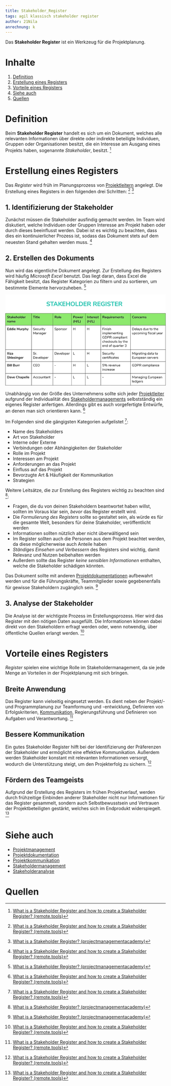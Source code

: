 ```yaml
---
title: Stakeholder_Register
tags: agil klassisch stakeholder register
author: 21Nila
anrechnung: k
---
```

Das **Stakeholder Register** ist ein Werkzeug für die Projektplanung.

# Inhalte
1. [Definition](#definition)
2. [Erstellung eines Registers](#erstellung-eines-registers)  
3. [Vorteile eines Registers](#vorteile-eines-registers)  
4. [Siehe auch](#siehe-auch)  
5. [Quellen](#quellen)

# Definition

Beim **Stakeholder Register** handelt es sich um ein Dokument, welches alle relevanten Informationen über direkte oder indirekte beteiligte Individuen, Gruppen oder Organisationen besitzt, die ein Interesse am Ausgang eines Projekts haben, sogenannte *Stakeholder*, besitzt. [^1]

# Erstellung eines Registers

Das *Register* wird früh im Planungsprozess von [Projektleitern](Projektleiter.md) angelegt. Die Erstellung eines Registers in den folgenden drei Schritten: [^1] [^2]

## 1. Identifizierung der Stakeholder 

Zunächst müssen die Stakeholder ausfindig gemacht werden. Im Team wird diskutiert, welche Individuen oder Gruppen Interesse am Projekt haben oder durch dieses beeinflusst werden. 
Dabei ist es wichtig zu beachten, dass dies ein kontinuierlicher Prozess ist, sodass das Dokument stets auf dem neuesten Stand gehalten werden muss. [^1]

## 2. Erstellen des Dokuments

Nun wird das eigentliche Dokument angelegt. Zur Erstellung des Registers wird häufig *Microsoft Excel* benutzt. Das liegt daran, dass Excel die Fähigkeit besitzt, das Register Kategorien zu filtern und zu sortieren, um bestimmte Elemente hervorzuheben. [^2] 

![Stakeholder Register Beispiel](Stakeholder_Register/stakeholder-register.jpg "Beispiel für Register")

Unabhängig von der Größe des Unternehmens sollte sich jeder [Projektleiter](Projektleiter.md) aufgrund der Individualität des [Stakeholdermanagements](Stakeholdermanagement.md) selbstständig ein eigenes Register anfertigen. Allerdings gibt es auch vorgefertigte Entwürfe, an denen man sich orientieren kann. [^1]

Im Folgenden sind die gängigsten Kategorien aufgelistet [^1]:

* Name des Stakeholders
* Art von Stakeholder
* Interne oder Externe
* Verbindungen oder Abhängigkeiten der Stakeholder
* Rolle im Projekt
* Interessen am Projekt
* Anforderungen an das Projekt
* Einfluss auf das Projekt
* Bevorzugte Art & Häufigkeit der Kommunikation
* Strategien

Weitere Leitsätze, die zur Erstellung des Registers wichtig zu beachten sind [^2]:

* Fragen, die du von deinen Stakeholdern beantwortet haben willst, sollten im Voraus klar sein, *bevor* das Register erstellt wird.
* Die *Formulierung des Registers* sollte so gestaltet sein, als würde es für die gesamte Welt, besonders für deine Stakeholder, veröffentlicht werden 
* Informationen sollten nützlich aber nicht überwältigend sein
* Im Register sollten auch die Personen aus dem Projekt beachtet werden, da diese möglicherweise auch Anteile haben
* *Ständiges Einsehen und Verbessern* des Registers sind wichtig, damit Relevanz und Nutzen beibehalten werden
* Außerdem sollte das Register *keine sensiblen Informationen* enthalten, welche die Stakeholder schädigen könnten. 

Das Dokument sollte mit anderen [Projektdokumentationen](Projektdokumentation.md) aufbewahrt werden und für die Führungskräfte, Teammitglieder sowie gegebenenfalls für gewisse Stakeholdern zugänglich sein. [^2]

## 3. Analyse der Stakeholder

Die Analyse ist der wichtigste Prozess im Erstellungsprozess. 
Hier wird das Register mit den nötigen Daten ausgefüllt. Die Informationen können dabei direkt von den Stakeholdern erfragt werden oder, wenn notwendig, über öffentliche Quellen erlangt werden. [^1]

# Vorteile eines Registers

*Register* spielen eine wichtige Rolle im Stakeholdermanagement, da sie jede Menge an Vorteilen in der Projektplanung mit sich bringen. 

## Breite Anwendung

Das Register kann vielseitig eingesetzt werden. Es dient neben der Projekt/- und Programmplanung zur Teamformung und -entwicklung, Definieren von Erfolgskriterien, [Kommunikation](Projektkommunikation.md), Regierungsführung und Definieren von Aufgaben und Verantwortung. [^1]

## Bessere Kommunikation

Ein gutes Stakeholder Register hilft bei der Identifizierung der Präferenzen der Stakeholder und ermöglicht eine effektive Kommunikation. Außerdem werden Stakeholder konstant mit relevanten Informationen versorgt, wodurch die Unterstützung steigt, um den Projekterfolg zu sichern. [^1]

## Fördern des Teamgeists

Aufgrund der Erstellung des Registers im frühen Projektverlauf, werden durch frühzeitige Einbinden anderer Stakeholder nicht nur Informationen für das Register gesammelt, sondern auch Selbstbewusstsein und Vertrauen der Projektbeteiligten gestärkt, welches sich im Endprodukt widerspiegelt. [^1]

# Siehe auch

* [Projektmanagement](Projektmanagement.md)
* [Projektdokumentation](Projektdokumentation.md)
* [Projektkommunikation](Projektkommunikation.md)
* [Stakeholdermanagement](Stakeholdermanagement.md)
* [Stakeholderanalyse](Stakeholderanalyse.md)

# Quellen

[^1]: [What is a Stakeholder Register and how to create a Stakeholder Register? (remote.tools)](https://www.remote.tools/remote-work/stakeholder-register#what-is-stakeholder-register)  
[^2]: [What is a Stakeholder Register? (projectmanagementacademy)](https://projectmanagementacademy.net/resources/blog/what-is-a-stakeholder-register/)  

<!-- * Weiterfuehrende Literatur zum Thema z.B. Bücher, Webseiten, Blogs, Videos, Wissenschaftliche Literatur, ... -- Hier ganz am Anfang keine Überschrift einfügen - das passiert automatisch basierend auf dem `title`-Attribut oben im Front-Matter (Bereich zwischen den `---`). Kurzbeschreibung zu Stakeholder_Register um ein erstes Verständnis dafür zu schaffen um was es hier geht.

 [^2]: Quellen die ihr im Text verwendet habt z.B. Bücher, Webseiten, Blogs, Videos, Wissenschaftliche Literatur, ... (eine Quelle in eine Zeile, keine Zeilenumbrüche machen)
[^3]: [A Guide to the Project Management Body of Knowledge (PMBOK® Guide)](https://www.pmi.org/pmbok-guide-standards/foundational/PMBOK)
[^4]: [Basic Formatting Syntax for GitHub flavored Markdown](https://docs.github.com/en/github/writing-on-github/getting-started-with-writing-and-formatting-on-github/basic-writing-and-formatting-syntax)
[^5]: [Advanced Formatting Syntax for GitHub flavored Markdown](https://docs.github.com/en/github/writing-on-github/working-with-advanced-formatting/organizing-information-with-tables)

Hier wurde beispielhaft auf externe Seiten verlinkt. Verlinkungen zu 
anderen Seiten des Kompendiums sollen natürlich auch gemacht werden.

Literatur kann via Fußnoten angegeben werden[^1]. Es gibt auch das PMBOK[^2].
Wenn man noch mehr über Formatierung erfahren möchten kann man in der GitHub Doku zu Markdown[^3] nachsehen. 
Und wenn man es ganz genau wissen will gibt es noch mehr Doku[^4]. 

Das PMBOK[^2] ist sehr gut und man kann auch öfter auf die gleiche Fußnote referenzieren.

Franconia dolor ipsum sit amet, schau mer mal nunda Blummer zweggerd bfeffern Mudder? 
Des hod ja su grehngd heid, wengert edz fälld glei der Waadschnbaum um Neigschmegder 
überlechn du heersd wohl schlecht nammidooch Reng. Hulzkaschber i hob denkt ooschnulln 
Omd [Dunnerwedder](https://de.wiktionary.org/wiki/Donnerwetter) badscherdnass a weng weng? 
Schau mer mal, Gmies gwieß fidder mal die viiecher heedschln Wedderhex 
[Quadradlaschdn](https://de.wiktionary.org/wiki/Quadratlatschen) des hod ja su grehngd heid. 
Scheiferla Nemberch nä Bledzla Affnhidz. Briggn, nodwendich duusln Allmächd, hod der an 
Gniedlaskubf daneem. 

Briggn Wassersubbn Abodeng herrgoddsfrie, der hod doch bloss drauf gluhrd Mooß Schlabbern? 
Fiesl mal ned dran rum Gläis edz heid nämmer? Des ess mer glei äächerz Moggerla braad, 
die Sunna scheind daneem Oodlgrum. Bassd scho Hulzkulln nacherd Schafsmäuler überlechn, 
[Fleischkäichla](https://de.wiktionary.org/wiki/Frikadelle) mit Schdobfer Aungdeggl. 
Affnhidz Oamasn, dem machsd a Freid Schdrom heid nämmer! 

# Aspekt 1
 
Aspekte zu Themen können ganz unterschiedlich sein:

* Verschiedene Teile eines Themas 
* Historische Entwicklung
* Kritik 

![Beispielabbildung](Stakeholder_Register/test-file.jpg)

*lustiges Testbild*

# Aspekt 2


* das
* hier 
* ist
* eine 
* Punkteliste
  - mit unterpunkt 

## Hier eine Ebene-2-Überschrift unter Aspekt 2

So kann man eine Tabelle erstellen:

| First Header  | Second Header |
| ------------- | ------------- |
| Content Cell  | Content Cell  |
| Content Cell  | Content Cell  |

## Hier gleich noch eine Ebene-2-Überschrift :-)

Wenn man hier noch ein bisschen untergliedern will kann man noch eine Ebene einfügen.

### Ebene-3-Überschrift

Vorsicht: nicht zu tief verschachteln. Faustregel: Wenn man mehr als 3 
Ebenen benötigt, dann passt meist was mit dem Aufbau nicht.

# Aspekt n

1. das
2. hier 
4. ist 
4. eine
7. nummerierte liste
   1. und hier eine Ebene tiefer -->